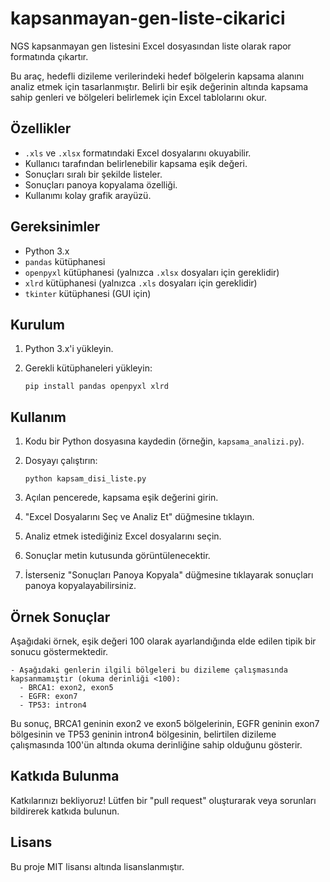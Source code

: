 # kapsanmayan-gen-liste-cikarici
NGS kapsanmayan gen listesini Excel dosyasından liste olarak rapor formatında çıkartır.

Bu araç, hedefli dizileme verilerindeki hedef bölgelerin kapsama alanını analiz etmek için tasarlanmıştır. Belirli bir eşik değerinin altında kapsama sahip genleri ve bölgeleri belirlemek için Excel tablolarını okur.

## Özellikler

*   `.xls` ve `.xlsx` formatındaki Excel dosyalarını okuyabilir.
*   Kullanıcı tarafından belirlenebilir kapsama eşik değeri.
*   Sonuçları sıralı bir şekilde listeler.
*   Sonuçları panoya kopyalama özelliği.
*   Kullanımı kolay grafik arayüzü.

## Gereksinimler

*   Python 3.x
*   `pandas` kütüphanesi
*   `openpyxl` kütüphanesi (yalnızca `.xlsx` dosyaları için gereklidir)
*   `xlrd` kütüphanesi (yalnızca `.xls` dosyaları için gereklidir)
*   `tkinter` kütüphanesi (GUI için)

## Kurulum

1.  Python 3.x'i yükleyin.
2.  Gerekli kütüphaneleri yükleyin:

    ```
    pip install pandas openpyxl xlrd
    ```

## Kullanım

1.  Kodu bir Python dosyasına kaydedin (örneğin, `kapsama_analizi.py`).
2.  Dosyayı çalıştırın:

    ```
    python kapsam_disi_liste.py
    ```

3.  Açılan pencerede, kapsama eşik değerini girin.
4.  "Excel Dosyalarını Seç ve Analiz Et" düğmesine tıklayın.
5.  Analiz etmek istediğiniz Excel dosyalarını seçin.
6.  Sonuçlar metin kutusunda görüntülenecektir.
7.  İsterseniz "Sonuçları Panoya Kopyala" düğmesine tıklayarak sonuçları panoya kopyalayabilirsiniz.

## Örnek Sonuçlar

Aşağıdaki örnek, eşik değeri 100 olarak ayarlandığında elde edilen tipik bir sonucu göstermektedir.

```
- Aşağıdaki genlerin ilgili bölgeleri bu dizileme çalışmasında kapsanmamıştır (okuma derinliği <100):
  - BRCA1: exon2, exon5
  - EGFR: exon7
  - TP53: intron4
```

Bu sonuç, BRCA1 geninin exon2 ve exon5 bölgelerinin, EGFR geninin exon7 bölgesinin ve TP53 geninin intron4 bölgesinin, belirtilen dizileme çalışmasında 100'ün altında okuma derinliğine sahip olduğunu gösterir.

## Katkıda Bulunma

Katkılarınızı bekliyoruz! Lütfen bir "pull request" oluşturarak veya sorunları bildirerek katkıda bulunun.

## Lisans

Bu proje MIT lisansı altında lisanslanmıştır.
```
